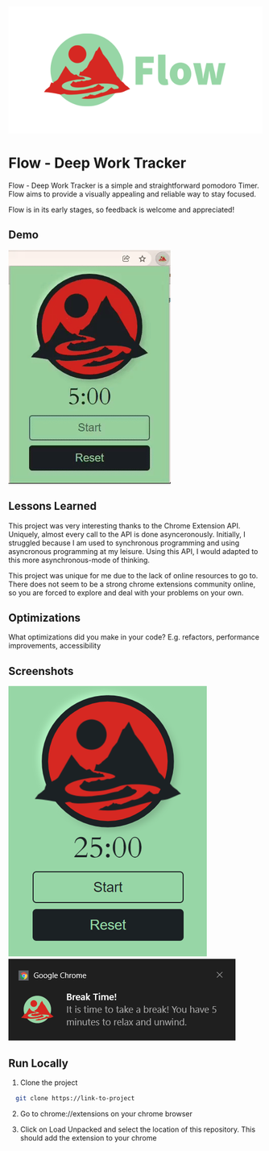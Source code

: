 ![Logo](./Flow/logos/fullLogo.png)

# Flow - Deep Work Tracker

Flow - Deep Work Tracker is a simple and straightforward pomodoro Timer. Flow aims to provide a visually appealing and reliable way to stay focused.

Flow is in its early stages, so feedback is welcome and appreciated!

## Demo

![App Demo](./Flow/screenshots/appGif.gif)

## Lessons Learned

This project was very interesting thanks to the Chrome Extension API.
Uniquely, almost every call to the API is done asynceronously.
Initially, I struggled because I am used to synchronous programming and using asyncronous programming at my leisure.
Using this API, I would adapted to this more asynchronous-mode of thinking.

This project was unique for me due to the lack of online resources to go to.
There does not seem to be a strong chrome extensions community online, so you are forced to explore and deal with your problems on your own.

## Optimizations

What optimizations did you make in your code? E.g. refactors, performance improvements, accessibility

## Screenshots

![App Screenshot](./Flow/screenshots/extension.png)
![App Screenshot](./Flow/screenshots/notification.png)

## Run Locally

1. Clone the project

```bash
  git clone https://link-to-project
```

2. Go to chrome://extensions on your chrome browser

3. Click on Load Unpacked and select the location of this repository. This should add the extension to your chrome
